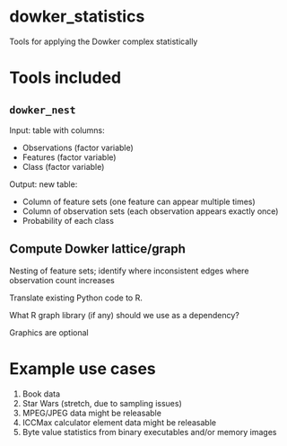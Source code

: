 # dowker_statistics
Tools for applying the Dowker complex statistically

# Tools included

## `dowker_nest`

Input: table with columns:
* Observations (factor variable)
* Features (factor variable)
* Class (factor variable)

Output: new table:
* Column of feature sets (one feature can appear multiple times)
* Column of observation sets (each observation appears exactly once)
* Probability of each class

## Compute Dowker lattice/graph

Nesting of feature sets; identify where inconsistent edges where observation count increases

Translate existing Python code to R.

What R graph library (if any) should we use as a dependency?

Graphics are optional

# Example use cases

1. Book data 
2. Star Wars (stretch, due to sampling issues)
3. MPEG/JPEG data might be releasable
4. ICCMax calculator element data might be releasable
5. Byte value statistics from binary executables and/or memory images